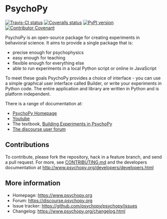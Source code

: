 # PsychoPy

[![Travis-CI status](https://img.shields.io/travis/psychopy/psychopy.svg)](https://travis-ci.org/psychopy/psychopy)
[![Coveralls status](https://img.shields.io/coveralls/psychopy/psychopy.svg)](https://coveralls.io/r/psychopy/psychopy)
[![PyPI version](https://img.shields.io/pypi/v/psychopy.svg)](https://pypi.python.org/pypi/PsychoPy)
[![Contributor Covenant](https://img.shields.io/badge/Contributor%20Covenant-v1.4%20adopted-ff69b4.svg)](code-of-conduct.md)

PsychoPy is an open-source package for creating experiments in behavioral science. It aims to provide a single package that is:

* precise enough for psychophysics
* easy enough for teaching
* flexible enough for everything else
* able to run experiments in a local Python script or online in JavaScript

To meet these goals PsychoPy provides a choice of interface - you can use a
simple graphical user interface called Builder, or write your experiments in
Python code. The entire application and library are written in Python and is
platform independent.

There is a range of documentation at:

* [PsychoPy Homepage](https://www.psychopy.org)
* [Youtube](https://www.youtube.com/playlist?list=PLFB5A1BE51964D587)
* The textbook, [Building Experiments in PsychoPy](https://uk.sagepub.com/en-gb/eur/building-experiments-in-psychopy/book253480)
* [The discourse user forum](https://discourse.psychopy.org)

## Contributions

To contribute, please fork the repository, hack in a feature branch, and send a
pull request.  For more, see [CONTRIBUTING.md](CONTRIBUTING.md)
and the developers documentation at http://www.psychopy.org/developers/developers.html

## More information

* Homepage: https://www.psychopy.org
* Forum: https://discourse.psychopy.org
* Issue tracker: https://github.com/psychopy/psychopy/issues
* Changelog: https://www.psychopy.org/changelog.html

